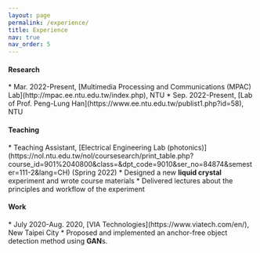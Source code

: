 ```yaml
---
layout: page
permalink: /experience/
title: Experience
nav: true
nav_order: 5
---
```


<h4>Research</h4>
* Mar. 2022-Present, [Multimedia Processing and Communications (MPAC) Lab](http://mpac.ee.ntu.edu.tw/index.php), NTU
* Sep. 2022-Present, [Lab of Prof. Peng-Lung Han](https://www.ee.ntu.edu.tw/publist1.php?id=58), NTU

<h4>Teaching</h4>
* Teaching Assistant, [Electrical Engineering Lab (photonics)](https://nol.ntu.edu.tw/nol/coursesearch/print_table.php?course_id=901%2040800&class=&dpt_code=9010&ser_no=84874&semester=111-2&lang=CH) (Spring 2022)
  * Designed a new <strong>liquid crystal</strong> experiment and wrote course materials
  * Delivered lectures about the principles and workflow of the experiment

<h4>Work</h4>
* July 2020-Aug. 2020, [VIA Technologies](https://www.viatech.com/en/), New Taipei City
  * Proposed and implemented an anchor-free object detection method using <strong>GAN</strong>s.